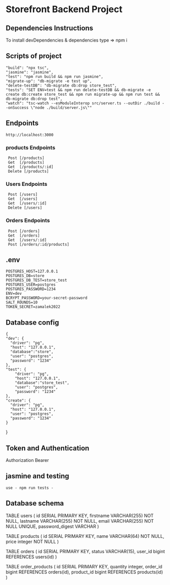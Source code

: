 # Storefront Backend Project

## Dependencies  Instructions
To install devDependencies & dependencies
 type => npm i
## Scripts of project

    "build": "npx tsc",
    "jasmine": "jasmine",
    "test": "npm run build && npm run jasmine",
    "migrate-up": "db-migrate -e test up",
    "delete-testDB": "db-migrate db:drop store_test",
    "tests": "SET ENV=test && npm run delete-testDB && db-migrate -e create db:create store_test && npm run migrate-up && npm run test && db-migrate db:drop test",
    "watch": "tsc-watch --esModuleInterop src/server.ts --outDir ./build --onSuccess \"node ./build/server.js\""

## Endpoints
    http://localhost:3000

### products Endpoints
     Post [/products]
     Get  [/products]
     Get  [/products/:id]
     Delete [/products]


### Users Endpoints
     Post [/users]
     Get  [/users]
     Get  [/users/:id]
     Delete [/users]


### Orders Endpoints
     Post [/orders]
     Get  [/orders]
     Get  [/users/:id]
     Post [/orders/:id/products]


## .env 
    POSTGRES_HOST=127.0.0.1
    POSTGRES_DB=store
    POSTGRES_DB_TEST=store_test
    POSTGRES_USER=postgres
    POSTGRES_PASSWORD=1234
    ENV=dev
    BCRYPT_PASSWORD=your-secret-password
    SALT_ROUNDS=10
    TOKEN_SECRET=zamalek2022

## Database config 
    {
    "dev": {
      "driver": "pg",
      "host": "127.0.0.1",
      "database":"store",
      "user": "postgres",
      "password": "1234"
    },
    "test": {
        "driver": "pg",
        "host": "127.0.0.1",
        "database":"store_test",
        "user": "postgres",
        "password": "1234"
    },
    "create": {
      "driver": "pg",
      "host": "127.0.0.1",
      "user": "postgres",
      "password": "1234"
    }
  }

## Token and Authentication

Authorization   Bearer <token>

## jasmine and testing 
    use - npm run tests -

## Database schema 

TABLE users (
    id SERIAL PRIMARY KEY,
    firstname VARCHAR(255) NOT NULL,
    lastname VARCHAR(255) NOT NULL,
    email VARCHAR(255) NOT NULL UNIQUE,
    password_digest VARCHAR
)

  
TABLE products (
    id SERIAL PRIMARY KEY,
    name VARCHAR(64) NOT NULL,
    price integer NOT NULL
)
  
TABLE orders (
    id SERIAL PRIMARY KEY,
    status VARCHAR(15),
    user_id bigint REFERENCES users(id)
)
   
TABLE order_products (
    id SERIAL PRIMARY KEY,
    quantity integer,
    order_id bigint REFERENCES orders(id),
    product_id bigint REFERENCES products(id)
)
